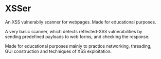 # XSSer
An XSS vulnerabily scanner for webpages. Made for educational purposes. 

A very basic scanner, which detects reflected-XSS vulnerabilities by sending predefined payloads to web forms, and checking the response.

Made for educational purposes mainly to practice networking, threading, GUI construction and techniques of XSS exploitation.
